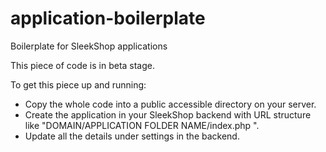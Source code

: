 # application-boilerplate
Boilerplate for SleekShop applications

This piece of code is in beta stage.

To get this piece up and running:
- Copy the whole code into a public accessible directory on your server.
- Create the application in your SleekShop backend with URL structure like "DOMAIN/APPLICATION FOLDER NAME/index.php	".
- Update all the details under settings in the backend.

